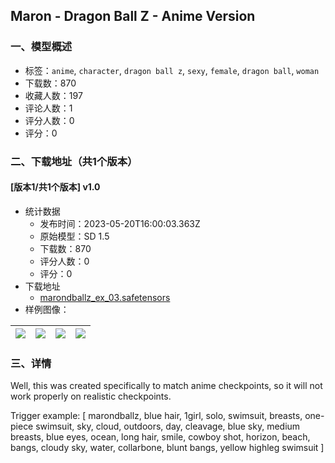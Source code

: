## Maron - Dragon Ball Z - Anime Version
### 一、模型概述

- 标签：`anime`, `character`, `dragon ball z`, `sexy`, `female`, `dragon ball`, `woman`
- 下载数：870
- 收藏人数：197
- 评论人数：1
- 评分人数：0
- 评分：0

### 二、下载地址（共1个版本）

#### [版本1/共1个版本] v1.0

- 统计数据
  - 发布时间：2023-05-20T16:00:03.363Z
  - 原始模型：SD 1.5
  - 下载数：870
  - 评分人数：0
  - 评分：0
- 下载地址
  - [marondballz_ex_03.safetensors](https://civitai.com/api/download/models/76007)
- 样例图像：

| <img src="https://image.civitai.com/xG1nkqKTMzGDvpLrqFT7WA/3226d94e-7b78-4c5a-8006-e260416de087/width=450/850773.jpeg" /> | <img src="https://image.civitai.com/xG1nkqKTMzGDvpLrqFT7WA/7d2a27bd-4fe5-41df-88b6-e413a7489418/width=450/850781.jpeg" /> | <img src="https://image.civitai.com/xG1nkqKTMzGDvpLrqFT7WA/c102a02e-3a2a-4abf-a1c3-1ff9390e8bac/width=450/850776.jpeg" /> | <img src="https://image.civitai.com/xG1nkqKTMzGDvpLrqFT7WA/307b569a-bf86-456a-bc09-956a8a398f8f/width=450/850778.jpeg" /> |
| ---- | ---- | ---- | ---- |


### 三、详情
<p>Well, this was created specifically to match anime checkpoints, so it will not work properly on realistic checkpoints.</p><p></p><p>Trigger example: [ marondballz, blue hair, 1girl, solo, swimsuit, breasts, one-piece swimsuit, sky, cloud, outdoors, day, cleavage, blue sky, medium breasts, blue eyes, ocean, long hair, smile, cowboy shot, horizon, beach, bangs, cloudy sky, water, collarbone, blunt bangs, yellow highleg swimsuit ]</p>